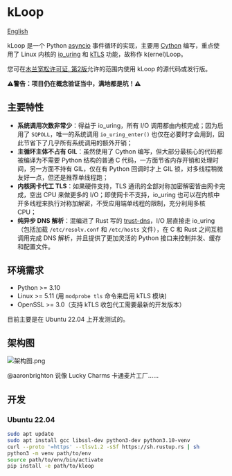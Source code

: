 # kLoop

[English](README.md)

kLoop 是一个 Python
[asyncio](https://docs.python.org/3/library/asyncio.html)
事件循环的实现，主要用 [Cython](https://cython.org/) 编写，重点使用了 Linux 内核的
[io_uring](https://unixism.net/loti/what_is_io_uring.html) 和
[kTLS](https://www.kernel.org/doc/html/latest/networking/tls-offload.html)
功能，故称作 k(ernel)Loop。

您可在[木兰宽松许可证, 第2版](http://license.coscl.org.cn/MulanPSL2)允许的范围内使用
kLoop 的源代码或发行版。

**⚠️警告：项目仍在概念验证当中，满地都是坑！⚠️**


## 主要特性

* **系统调用次数非常少**：得益于 io_uring，所有 I/O 调用都由内核完成；因为启用了
  `SQPOLL`，唯一的系统调用 `io_uring_enter()`
  也仅在必要时才会用到，因此节省下了几乎所有系统调用的额外开销；
* **主循环主体不占有 GIL**：虽然使用了 Cython 编写，但大部分最核心的代码都被编译为不需要
  Python 结构的普通 C 代码，一方面节省内存开销和处理时间，另一方面不持有 GIL，仅在有
  Python 回调时才上 GIL 锁，对多线程稍微友好一点，但还是推荐单线程跑；
* **内核网卡代工 TLS**：如果硬件支持，TLS 通讯的全部对称加密解密皆由网卡完成，空出 CPU
  来做更多的 I/O；即使网卡不支持，io_uring
  也可以在内核中开多线程来执行对称加解密，不受应用端单线程的限制，充分利用多核 CPU；
* **纯异步 DNS 解析**：混编进了 Rust 写的
  [trust-dns](https://github.com/bluejekyll/trust-dns/)，I/O 层直接走
  io_uring（包括加载 `/etc/resolv.conf` 和 `/etc/hosts` 文件），在 C 和 Rust
  之间互相调用完成 DNS 解析，并且提供了更加灵活的 Python 接口来控制并发、缓存和配置文件。


## 环境需求

* Python >= 3.10
* Linux >= 5.11 (用 `modprobe tls` 命令来启用 kTLS 模块)
* OpenSSL >= 3.0（支持 kTLS 收包代工需要最新的开发版本）

目前主要是在 Ubuntu 22.04 上开发测试的。


## 架构图

![架构图.png](architecture.zh.png)

@aaronbrighton 说像 Lucky Charms 卡通麦片工厂……


## 开发

### Ubuntu 22.04

```bash
sudo apt update
sudo apt install gcc libssl-dev python3-dev python3.10-venv
curl --proto '=https' --tlsv1.2 -sSf https://sh.rustup.rs | sh
python3 -m venv path/to/env
source path/to/env/bin/activate
pip install -e path/to/kloop
```

